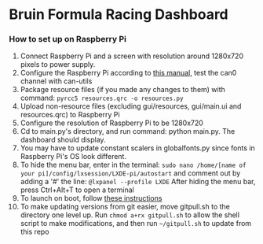 # Bruin Formula Racing Dashboard
 
### How to set up on Raspberry Pi
1. Connect Raspberry Pi and a screen with resolution around 1280x720 pixels to power supply.
2. Configure the Raspberry Pi according to [this manual](https://www.waveshare.com/w/upload/2/29/RS485-CAN-HAT-user-manuakl-en.pdf), test the can0 channel with can-utils
3. Package resource files (if you made any changes to them) with command: `pyrcc5 resources.qrc -o resources.py`
4. Upload non-resource files (excluding gui/resources, gui/main.ui and resources.qrc) to Raspberry Pi
5. Configure the resolution of Raspberry Pi to be 1280x720
6. Cd to main.py's directory, and run command: python main.py. The dashboard should display.
7. You may have to update constant scalers in globalfonts.py since fonts in Raspberry Pi's OS look different.
8. To hide the menu bar, enter in the terminal: `sudo nano /home/[name of your pi]/config/lxsession/LXDE-pi/autostart` and comment out by adding a '#' the line: `@lxpanel --profile LXDE` After hiding the menu bar, press Ctrl+Alt+T to open a terminal
9. To launch on boot, follow [these instructions](https://learn.sparkfun.com/tutorials/how-to-run-a-raspberry-pi-program-on-startup#method-2-autostart)
10. To make updating versions from git easier, move gitpull.sh to the directory one level up. Run `chmod a+rx gitpull.sh` to allow the shell script to make modifications, and then run `~/gitpull.sh` to update from this repo

